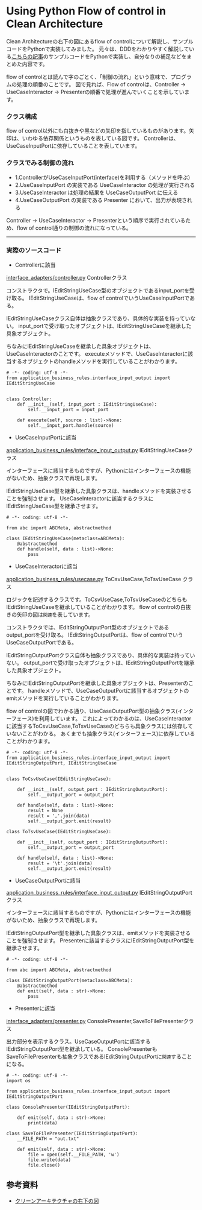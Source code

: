 # Using Python Flow of control in Clean Architecture
Clean Architectureの右下の図にあるflow of controlについて解説し、サンプルコードをPythonで実装してみました。
元々は、DDDをわかりやすく解説している[こちらの記事](https://nrslib.com/clean-flow-of-control/)のサンプルコードをPythonで実装し、自分なりの補足などをまとめた内容です。

flow of controlとは読んで字のごとく、「制御の流れ」という意味で、プログラムの処理の順番のことです。
図で見れば、Flow of controlは、Controller -> UseCaseInteractor -> Presenterの順番で処理が進んでいくことを示しています。

### クラス構成
flow of control以外にも白抜きや黒などの矢印を指しているものがあります。矢印は、いわゆる依存関係というものを表している図です。
Controllerは、UseCaseInputPortに依存していることを表しています。


### クラスでみる制御の流れ
- 1.ControllerがUseCaseInputPort(interface)を利用する（メソッドを呼ぶ）
- 2.UseCaseInputPort の実装である UseCaseInteractor の処理が実行される
- 3.UseCaseInteractor は処理の結果を UseCaseOutputPort に伝える
- 4.UseCaseOutputPort の実装である Presenter において、出力が表現される

Controller -> UseCaseInteractor -> Presenterという順序で実行されているため、flow of control通りの制御の流れになっている。

---

### 実際のソースコード
- Controllerに該当

[interface_adapters/controller.py](./interface_adapters/controller.py) Controllerクラス

コンストラクタで。IEditStringUseCase型のオブジェクトであるinput_portを受け取る。
IEditStringUseCaseは、flow of controlでいうUseCaseInputPortである。

IEditStringUseCaseクラス自体は抽象クラスであり、具体的な実装を持っていない。
input_portで受け取ったオブジェクトは、IEditStringUseCaseを継承した具象オブジェクト。

ちなみにIEditStringUseCaseを継承した具象オブジェクトは、UseCaseInteractorのことです。
executeメソッドで、UseCaseInteractorに該当するオブジェクトのhandleメソッドを実行していることがわかります。

```
# -*- coding: utf-8 -*-
from application_business_rules.interface_input_output import IEditStringUseCase


class Controller:
    def __init__(self, input_port : IEditStringUseCase):
        self.__input_port = input_port

    def execute(self, source : list)->None:
        self.__input_port.handle(source)

```

- UseCaseInputPortに該当

[application_business_rules/interface_input_output.py](./application_business_rules/interface_input_output.py) IEditStringUseCaseクラス

インターフェースに該当するものですが、Pythonにはインターフェースの機能がないため、抽象クラスで再現します。

IEditStringUseCase型を継承した具象クラスは、handleメソッドを実装させることを強制させます。
UseCaseInteractorに該当するクラスにIEditStringUseCase型を継承させます。

```
# -*- coding: utf-8 -*-

from abc import ABCMeta, abstractmethod

class IEditStringUseCase(metaclass=ABCMeta):
    @abstractmethod
    def handle(self, data : list)->None:
        pass

```

- UseCaseInteractorに該当

[application_business_rules/usecase.py](./application_business_rules/usecase.py) ToCsvUseCase,ToTsvUseCase クラス

ロジックを記述するクラスです。ToCsvUseCase,ToTsvUseCaseのどちらもIEditStringUseCaseを継承していることがわかります。
flow of controlの白抜きの矢印の図は``関連``を表しています。

コンストラクタでは、IEditStringOutputPort型のオブジェクトであるoutput_portを受け取る。
IEditStringOutputPortは、flow of controlでいうUseCaseOutputPortである。

IEditStringOutputPortクラス自体も抽象クラスであり、具体的な実装は持っていない。
output_portで受け取ったオブジェクトは、IEditStringOutputPortを継承した具象オブジェクト。

ちなみにIEditStringOutputPortを継承した具象オブジェクトは、Presenterのことです。
handleメソッドで、UseCaseOutputPortに該当するオブジェクトのemitメソッドを実行していることがわかります。

flow of controlの図でわかる通り、UseCaseOutputPort型の抽象クラス(インターフェース)を利用しています。
これによってわかるのは、UseCaseInteractorに該当するToCsvUseCase,ToTsvUseCaseのどちらも具象クラスには依存していないことがわかる。
あくまでも抽象クラス(インターフェース)に依存していることがわかります。

```
# -*- coding: utf-8 -*-
from application_business_rules.interface_input_output import IEditStringOutputPort, IEditStringUseCase


class ToCsvUseCase(IEditStringUseCase):

    def __init__(self, output_port : IEditStringOutputPort):
        self.__output_port = output_port

    def handle(self, data : list)->None:
        result = None
        result = ','.join(data)
        self.__output_port.emit(result)

class ToTsvUseCase(IEditStringUseCase):

    def __init__(self, output_port : IEditStringOutputPort):
        self.__output_port = output_port

    def handle(self, data : list)->None:
        result = '\t'.join(data)
        self.__output_port.emit(result)

```

- UseCaseOutputPortに該当

[application_business_rules/interface_input_output.py](./application_business_rules/interface_input_output.py) IEditStringOutputPortクラス

インターフェースに該当するものですが、Pythonにはインターフェースの機能がないため、抽象クラスで再現します。

IEditStringOutputPort型を継承した具象クラスは、emitメソッドを実装させることを強制させます。
Presenterに該当するクラスにIEditStringOutputPort型を継承させます。

```
# -*- coding: utf-8 -*-

from abc import ABCMeta, abstractmethod

class IEditStringOutputPort(metaclass=ABCMeta):
    @abstractmethod
    def emit(self, data : str)->None:
        pass
```


- Presenterに該当

[interface_adapters/presenter.py](./interface_adapters/presenter.py) ConsolePresenter,SaveToFilePresenterクラス

出力部分を表示するクラス。UseCaseOutputPortに該当するIEditStringOutputPort型を継承している。
ConsolePresenterもSaveToFilePresenterも抽象クラスであるIEditStringOutputPortに``関連``することになる。

```
# -*- coding: utf-8 -*-
import os

from application_business_rules.interface_input_output import IEditStringOutputPort

class ConsolePresenter(IEditStringOutputPort):

    def emit(self, data : str)->None:
        print(data)

class SaveToFilePresenter(IEditStringOutputPort):
    __FILE_PATH = "out.txt"

    def emit(self, data : str)->None:
        file = open(self.__FILE_PATH, 'w')
        file.write(data)
        file.close()

```


## 参考資料

- [クリーンアーキテクチャの右下の図](https://nrslib.com/clean-flow-of-control/)